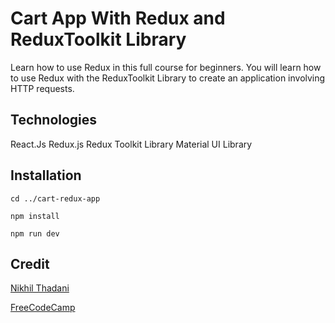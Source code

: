# Cart App With Redux and ReduxToolkit Library

Learn how to use Redux in this full course for beginners. You will learn how to use Redux with the ReduxToolkit Library to create an application involving HTTP requests.

## Technologies

React.Js
Redux.js
Redux Toolkit Library
Material UI Library

## Installation

```
cd ../cart-redux-app

npm install

npm run dev

```

## Credit

[Nikhil Thadani](@https://www.youtube.com/channel/UCaKqU7lmR4wQ5Bj9F9E9i_Q)

[FreeCodeCamp](@https://www.freecodecamp.org)
